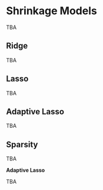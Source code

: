 
# Shrinkage Models

TBA

## Ridge

TBA

## Lasso

TBA

## Adaptive Lasso

TBA

## Sparsity

TBA

**Adaptive Lasso**
  
TBA





